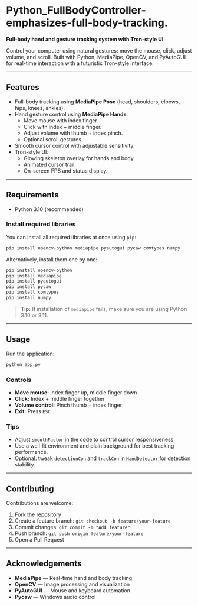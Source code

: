 # Python_FullBodyController-emphasizes-full-body-tracking.

**Full-body hand and gesture tracking system with Tron-style UI**

Control your computer using natural gestures: move the mouse, click, adjust volume, and scroll. Built with Python, MediaPipe, OpenCV, and PyAutoGUI for real-time interaction with a futuristic Tron-style interface.

---

## Features

- Full-body tracking using **MediaPipe Pose** (head, shoulders, elbows, hips, knees, ankles).  
- Hand gesture control using **MediaPipe Hands**:
  - Move mouse with index finger.  
  - Click with index + middle finger.  
  - Adjust volume with thumb + index pinch.  
  - Optional scroll gestures.  
- Smooth cursor control with adjustable sensitivity.  
- Tron-style UI:
  - Glowing skeleton overlay for hands and body.  
  - Animated cursor trail.  
  - On-screen FPS and status display.

---

## Requirements

- Python 3.10 (recommended)  

### Install required libraries

You can install all required libraries at once using `pip`:

```bash
pip install opencv-python mediapipe pyautogui pycaw comtypes numpy
```

Alternatively, install them one by one:

```bash
pip install opencv-python
pip install mediapipe
pip install pyautogui
pip install pycaw
pip install comtypes
pip install numpy
```

> **Tip:** If installation of `mediapipe` fails, make sure you are using Python 3.10 or 3.11.

---

## Usage

Run the application:

```bash
python app.py
```

### Controls

- **Move mouse:** Index finger up, middle finger down  
- **Click:** Index + middle finger together  
- **Volume control:** Pinch thumb + index finger  
- **Exit:** Press `ESC`  

### Tips

- Adjust `smoothFactor` in the code to control cursor responsiveness.  
- Use a well-lit environment and plain background for best tracking performance.  
- Optional: tweak `detectionCon` and `trackCon` in `HandDetector` for detection stability.

---

## Contributing

Contributions are welcome:

1. Fork the repository  
2. Create a feature branch: `git checkout -b feature/your-feature`  
3. Commit changes: `git commit -m "Add feature"`  
4. Push branch: `git push origin feature/your-feature`  
5. Open a Pull Request  

---

## Acknowledgements

- **MediaPipe** — Real-time hand and body tracking  
- **OpenCV** — Image processing and visualization  
- **PyAutoGUI** — Mouse and keyboard automation  
- **Pycaw** — Windows audio control  



